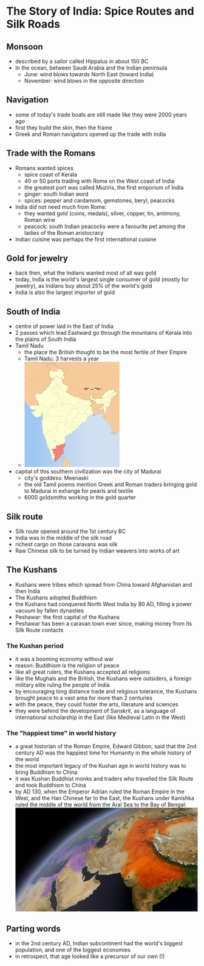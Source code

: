 # The Story of India: Spice Routes and Silk Roads

## Monsoon
* described by a sailor called Hippalus in about 150 BC
* In the ocean, between Saudi Arabia and the Indian peninsula
  * June: wind blows towards North East (toward India)
  * November: wind blows in the opposite direction

## Navigation
* some of today's trade boats are still made like they were 2000 years ago
* first they build the skin, then the frame
* Greek and Roman navigators opened up the trade with India

## Trade with the Romans
* Romans wanted spices
  * spice coast of Kerala
  * 40 or 50 ports trading with Rome on the West coast of India
  * the greatest port was called Muziris, the first emporium of India
  * ginger: south Indian word
  * spices: pepper and cardamom, gemstones, beryl, peacocks
* India did not need much from Rome: 
  * they wanted gold (coins, medals), silver, copper, tin, antimony, Roman wine
  * peacock: south Indian peacocks were a favourite pet among the ladies of the Roman aristocracy
* Indian cuisine was perhaps the first international cuisine

## Gold for jewelry
* back then, what the Indians wanted most of all was gold
* today, India is the world's largest single consumer of gold (mostly for jewelry), as Indians buy about 25% of the world's gold
* India is also the largest importer of gold

## South of India
* centre of power laid in the East of India
* 2 passes which lead Eastward go through the mountains of Kerala into the plains of South India
* Tamil Nadu
  * the place the British thought to be the most fertile of their Empire
  * Tamil Nadu: 3 harvests a year
  * ![Tamil Nadu location on the map](India_Tamil_Nadu.png)
* capital of this southern civilization was the city of Madurai
  * city's goddess: Meenaski
  * the old Tamil poems mention Greek and Roman traders bringing gold to Madurai in exhange for pearls and textile
  * 6000 goldsmiths working in the gold quarter

## Silk route
* Silk route opened around the 1st century BC
* India was in the middle of the silk road
* richest cargo on those caravans was silk
* Raw Chinese silk to be turned by Indian weavers into works of art

## The Kushans
* Kushans were tribes which spread from China toward Afghanistan and then India
* The Kushans adopted Buddhism
* the Kushans had conquered North West India by 80 AD, filling a power vacuum by fallen dynasties
* Peshawar: the first capital of the Kushans
* Peshawar has been a caravan town ever since, making money from its Silk Route contacts

### The Kushan period
* it was a booming economy without war
* reason: Buddhism is the religion of peace
* like all great rulers, the Kushans accepted all religions
* like the Mughals and the British, the Kushans were outsiders, a foreign military elite ruling the people of India
* by encouraging long distance trade and religious tolerance, the Kushans brought peace to a vast area for more than 2 centuries
* with the peace, they could foster the arts, literature and sciences
* they were behind the development of Sanskrit, as a language of international scholarship in the East (like Medieval Latin in the West)

### The "happiest time" in world history
* a great historian of the Roman Empire, Edward Gibbon, said that the 2nd century AD was the happiest time for Humanity in the whole history of the world
* the most important legacy of the Kushan age in world history was to bring Buddhism to China
* it was Kushan Buddhist monks and traders who travelled the Silk Route and took Buddhism to China
* by AD 130, when the Emperor Adrian ruled the Roman Empire in the West, and the Han Chinese far to the East, the Kushans under Kanishka ruled the middle of the world from the Aral Sea to the Bay of Bengal: 
![map of the Kushan empire area](kushans.jpg)

## Parting words
* in the 2nd century AD, Indian subcontinent had the world's biggest population, and one of the biggest economies
* in retrospect, that age looked like a precursor of our own (!)
